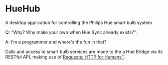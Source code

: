 # HueHub
A desktop application for controlling the Philips Hue smart bulb system

Q: "Why? Why make your own when Hue Sync already exists?".

A: I'm a programmer and where's the fun in that?


Calls and access to smart bulb services are made to the a Hue Bridge via its RESTful API, making use of [Requests: HTTP for Humans™](http://docs.python-requests.org/en/master/). 
